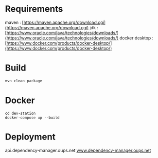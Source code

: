 # Requirements

maven : [https://maven.apache.org/download.cgi](https://maven.apache.org/download.cgi)
jdk : [https://www.oracle.com/java/technologies/downloads/](https://www.oracle.com/java/technologies/downloads/)
docker desktop : [https://www.docker.com/products/docker-desktop/](https://www.docker.com/products/docker-desktop/)

# Build

```bash
mvn clean package
```

# Docker

```
cd dev-station
docker-compose up --build
```

# Deployment

api.dependency-manager.oups.net
www.dependency-manager.oups.net
